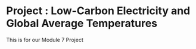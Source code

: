# Project : Low-Carbon Electricity and Global Average Temperatures
This is for our Module 7 Project

